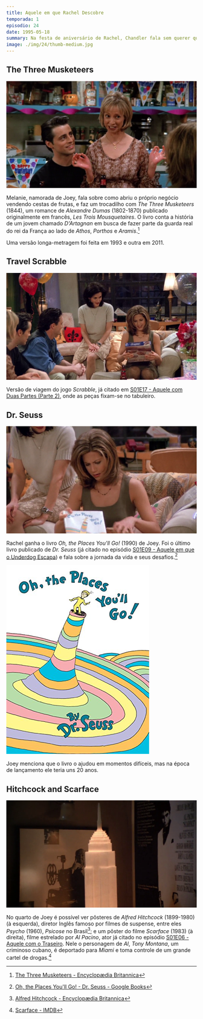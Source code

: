 ```yaml
---
title: Aquele em que Rachel Descobre
temporada: 1
episodio: 24
date: 1995-05-18
summary: Na festa de aniversário de Rachel, Chandler fala sem querer que Ross está apaixonado por ela.
image: ./img/24/thumb-medium.jpg
---
```


## The Three Musketeers

![The Three Musketeers](./img/24/the-three-musketeers.png)

<cena>
    <joey
        original="- Like &quot;The Three Musketeers&quot;, only with fruit."
        traducao="- Igual aos &quot;Três Mosqueteiros&quot;, mas com frutas."
    />
</cena>

Melanie, namorada de Joey, fala sobre como abriu o próprio negócio vendendo
cestas de frutas, e faz um trocadilho com *The Three Musketeers* (1844), um
romance de *Alexandre Dumas* (1802-1870) publicado originalmente em francês,
*Les Trois Mousquetaires*. O livro conta a história de um jovem chamado *D'Artagnan*
em busca de fazer parte da guarda real do rei da França ao lado de
*Athos*, *Porthos* e *Aramis*.[^musketeers-britannica]

Uma versão longa-metragem foi feita em 1993 e outra em 2011.

[^musketeers-britannica]: [The Three Musketeers - Encyclopædia Britannica](https://www.britannica.com/topic/The-Three-Musketeers)

## Travel Scrabble

![Travel Scrabble](./img/24/travel-scrabble.png)

<cena>
    <rachel
        original="- It rattles. It's... Travel Scrabble."
        traducao="- Faz barulho. É... Palavras Cruzadas para viagem."
    />
</cena>

Versão de viagem do jogo *Scrabble*, já citado em [S01E17 - Aquele com Duas Partes (Parte 2)](/temporada/1/episodio/17/#scrabble), onde as peças
fixam-se no tabuleiro.

## Dr. Seuss

![Dr. Seuss](./img/24/dr-seuss.png)

<cena>
  <rachel
    original="- Feels like a book. And it's a book!"
    traducao="- Parece um livro. É um livro!"
  />
  <phoebe
    original="- It's Dr. Seuss!"
    traducao="- É Dr. Seuss!"
  />
</cena>

Rachel ganha o livro *Oh, the Places You'll Go!* (1990) de Joey. Foi o
último livro publicado de *Dr. Seuss* (já citado no episódio
[S01E09 - Aquele em que o Underdog Escapa](/temporada/1/episodio/9/#yertle-the-turtle)) e fala sobre a jornada da vida e seus desafios.[^places-book]

![Oh, the Places You'll Go!](./img/24/places-book.jpg)

Joey menciona que o livro o ajudou em momentos difíceis, mas na época de lançamento
ele teria uns 20 anos.

[^places-book]: [Oh, the Places You'll Go! - Dr. Seuss - Google Books](https://books.google.com.br/books/about/Oh_the_Places_You_ll_Go.html?id=_LettPDhwR0C&redir_esc=y)

## Hitchcock and Scarface

![Scarface and Hitchcock](./img/24/scarface-and-hitchcock.png)

No quarto de Joey é possível ver pôsteres de *Alfred Hitchcock* (1899-1980) (à esquerda),
diretor Inglês famoso por filmes de suspense, entre eles *Psycho* (1960), *Psicose*
no Brasil[^hitchcock-britannica]; e um pôster do filme *Scarface* (1983) (à direita), filme
estrelado por *Al Pacino*, ator já citado no episódio
[S01E06 - Aquele com o Traseiro](/temporada/1/episodio/6/#al-pacino). Nele o personagem
de *Al*, *Tony Montana*, um criminoso cubano, é deportado para *Miami* e toma
controle de um grande cartel de drogas.[^scarface-imdb]

[^hitchcock-britannica]: [Alfred Hitchcock - Encyclopædia Britannica](https://www.britannica.com/biography/Alfred-Hitchcock)
[^scarface-imdb]: [Scarface - IMDB](https://www.imdb.com/title/tt0086250/)
